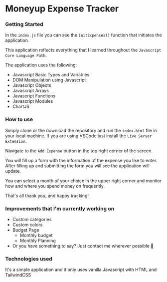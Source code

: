 # Moneyup Expense Tracker

### Getting Started

In the `index.js` file you can see the `initExpenses()` function that initiates the application.

This application reflects everything that I learned throughout the `Javascript Core Language Path`.

The application uses the following:

- Javascript Basic Types and Variables
- DOM Manipulation using Javascript
- Javascript Objects
- Javascript Arrays
- Javascript Functions
- Javascript Modules
- ChartJS

### How to use

Simply clone or the download the repository and run the `index.html` file in your local machine. If you are using VSCode just install the `Live Server Extension`.

Navigate to the `Add Expense` button in the top right corner of the screen.

You will fill up a form with the information of the expense you like to enter. After filling up and submitting the form you will see the application will update.

You can select a month of your choice in the upper right corner and monitor how and where you spend money on frequently.

That's all thank you, and happy tracking!

### Improvements that I'm currently working on

- Custom categories
- Custom colors
- Budget Page
  - Monthly budget
  - Monthly Planning
- Or you have something to say? Just contact me wherever possible 🥺

### Technologies used

It's a simple application and it only uses vanilla Javascript with HTML and TailwindCSS

